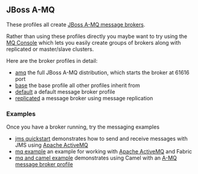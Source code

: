 ## JBoss A-MQ

These profiles all create [JBoss A-MQ message brokers](http://www.jboss.org/products/amq).

Rather than using these profiles directly you maybe want to try using the [MQ Console](#/fabric/mq/brokers) which lets you easily create groups of brokers along with replicated or master/slave clusters.

Here are the broker profiles in detail:

* [amq](/fabric/profiles/mq/amq.profile) the full JBoss A-MQ distribution, which starts the broker at 61616 port
* [base](/fabric/profiles/mq/base.profile) the base profile all other profiles inherit from
* [default](/fabric/profiles/mq/default.profile) a default message broker profile
* [replicated](/fabric/profiles/mq/replicated.profile) a message broker using message replication

### Examples

Once you have a broker running, try the messaging examples

* [jms quickstart](/fabric/profiles/example/quickstarts/jms.profile) demonstrates how to send and receive messages with JMS using [Apache ActiveMQ](http://activemq.apache.org/)
* [mq example](/fabric/profiles/example/mq.profile) an example for working with [Apache ActiveMQ](http://activemq.apache.org/) and Fabric
* [mq and camel example](/fabric/profiles/example/camel/mq.profile) demonstrates using Camel with an [A-MQ message broker profile](/fabric/profiles/mq)
